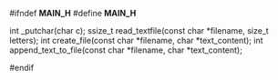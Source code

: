 #ifndef __MAIN_H__
#define __MAIN_H__

int _putchar(char c);
ssize_t read_textfile(const char *filename, size_t letters);
int create_file(const char *filename, char *text_content);
int append_text_to_file(const char *filename, char *text_content);

#endif

